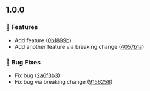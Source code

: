 ﻿## 1.0.0

### 🚀 Features

* Add feature ([0b1899b](https://github.com/owner/repository/commit/0b1899bb03d3eb86a30c84aa4c66c037527fbd14))
* Add another feature via breaking change ([4057b1a](https://github.com/owner/repository/commit/4057b1a703845efcdf2f3b49240dd79d8ce7150e))

### 🐞 Bug Fixes

* Fix bug ([2a6f3b3](https://github.com/owner/repository/commit/2a6f3b3403aaa629de6e65558448b37f126f8e86))
* Fix bug via breaking change ([9156258](https://github.com/owner/repository/commit/9156258d463ba78ac21ebb5fcd32147657bfe86f))
